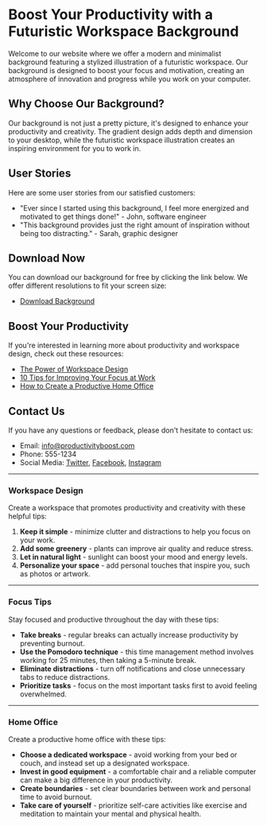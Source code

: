 <!--font:Poppins-->

# Boost Your Productivity with a Futuristic Workspace Background

Welcome to our website where we offer a modern and minimalist background featuring a stylized illustration of a futuristic workspace. Our background is designed to boost your focus and motivation, creating an atmosphere of innovation and progress while you work on your computer.

## Why Choose Our Background?

Our background is not just a pretty picture, it's designed to enhance your productivity and creativity. The gradient design adds depth and dimension to your desktop, while the futuristic workspace illustration creates an inspiring environment for you to work in.

## User Stories

Here are some user stories from our satisfied customers:

- "Ever since I started using this background, I feel more energized and motivated to get things done!" - John, software engineer
- "This background provides just the right amount of inspiration without being too distracting." - Sarah, graphic designer

## Download Now

You can download our background for free by clicking the link below. We offer different resolutions to fit your screen size:

- [Download Background](#download)

## Boost Your Productivity

If you're interested in learning more about productivity and workspace design, check out these resources:

- [The Power of Workspace Design](#workspace-design)
- [10 Tips for Improving Your Focus at Work](#focus-tips)
- [How to Create a Productive Home Office](#home-office)

## Contact Us

If you have any questions or feedback, please don't hesitate to contact us:

- Email: [info@productivityboost.com](mailto:info@productivityboost.com)
- Phone: 555-1234
- Social Media: [Twitter](#twitter), [Facebook](#facebook), [Instagram](#instagram)

---

### Workspace Design

Create a workspace that promotes productivity and creativity with these helpful tips:

1. **Keep it simple** - minimize clutter and distractions to help you focus on your work.
2. **Add some greenery** - plants can improve air quality and reduce stress.
3. **Let in natural light** - sunlight can boost your mood and energy levels.
4. **Personalize your space** - add personal touches that inspire you, such as photos or artwork.

---

### Focus Tips

Stay focused and productive throughout the day with these tips:

- **Take breaks** - regular breaks can actually increase productivity by preventing burnout.
- **Use the Pomodoro technique** - this time management method involves working for 25 minutes, then taking a 5-minute break.
- **Eliminate distractions** - turn off notifications and close unnecessary tabs to reduce distractions.
- **Prioritize tasks** - focus on the most important tasks first to avoid feeling overwhelmed.

---

### Home Office

Create a productive home office with these tips:

- **Choose a dedicated workspace** - avoid working from your bed or couch, and instead set up a designated workspace.
- **Invest in good equipment** - a comfortable chair and a reliable computer can make a big difference in your productivity.
- **Create boundaries** - set clear boundaries between work and personal time to avoid burnout.
- **Take care of yourself** - prioritize self-care activities like exercise and meditation to maintain your mental and physical health.

<!--

Write me content for website with wallpaper which alt text is:

"A wallpaper featuring a stylized illustration of a futuristic workspace, with a minimalist and modern design, set against a gradient background."

The name/title of the page should not be 1:1 copy of the alt text but rather a real content of the website which is using this wallpaper.

- Use markdown format 
- Start with heading
- Heading should be short and concise
- The content should look like a real website 
- The website should not be about the wallpaper, wallpaper is just a related background
- Heading should be contain work "wallpaper" or "background"
- Include real sections like references, contact, user stories, etc. use things relevant to the page purpose.
- Feel free to use structure like headings, bullets, numbering, blockquotes, paragraphs, horizontal lines, etc.
- You can use formatting like bold or _italic_
- You can include UTF-8 emojis
- Links should be only #hash anchors (and you can refer to the document itself)
- Do not include images


---


# Futuristic Workspace Background for Your Productivity Boost

Welcome to our website where we offer a modern and minimalist wallpaper featuring a stylized illustration of a futuristic workspace. This background is perfect for anyone looking to enhance their productivity and creativity while working on their computer.

## Why Choose Our Wallpaper?

Our wallpaper is not just a pretty picture, it's designed to boost your focus and motivation. The futuristic workspace illustration creates an atmosphere of innovation and progress, while the gradient background adds depth and dimension to your desktop.

## User Stories

Don't just take our word for it, here are some user stories from our satisfied customers:

> "I was struggling to stay focused during long work hours, but ever since I started using this wallpaper, I feel more energized and motivated to get things done!" - John, software engineer

> "As a graphic designer, I need a workspace that inspires creativity. This wallpaper provides just the right amount of inspiration without being too distracting." - Sarah, graphic designer

## How to Download

You can download our wallpaper for free by clicking the link below. We offer different resolutions to fit your screen size:

- [Download Wallpaper](#download)

## References

If you're interested in learning more about productivity and workspace design, check out these resources:

- [The Power of Workspace Design](#workspace-design)
- [10 Tips for Improving Your Focus at Work](#focus-tips)
- [How to Create a Productive Home Office](#home-office)

## Contact Us

If you have any questions or feedback, please don't hesitate to contact us:

- Email: [info@productivityboost.com](mailto:info@productivityboost.com)
- Phone: 555-1234
- Social Media: [Twitter](#twitter), [Facebook](#facebook), [Instagram](#instagram)

---

### Workspace Design

Learn how to create a workspace that promotes productivity and creativity with these helpful tips:

1. **Keep it simple** - minimize clutter and distractions to help you focus on your work.
2. **Add some greenery** - plants can improve air quality and reduce stress.
3. **Let in natural light** - sunlight can boost your mood and energy levels.
4. **Personalize your space** - add personal touches that inspire you, such as photos or artwork.

---

### Focus Tips

Here are some tips to help you stay focused and productive throughout the day:

- **Take breaks** - regular breaks can actually increase productivity by preventing burnout.
- **Use the Pomodoro technique** - this time management method involves working for 25 minutes, then taking a 5-minute break.
- **Eliminate distractions** - turn off notifications and close unnecessary tabs to reduce distractions.
- **Prioritize tasks** - focus on the most important tasks first to avoid feeling overwhelmed.

---

### Home Office

Working from home? Here's how to create a productive home office:

- **Choose a dedicated workspace** - avoid working from your bed or couch, and instead set up a designated workspace.
- **Invest in good equipment** - a comfortable chair and a reliable computer can make a big difference in your productivity.
- **Create boundaries** - set clear boundaries between work and personal time to avoid burnout.
- **Take care of yourself** - prioritize self-care activities like exercise and meditation to maintain your mental and physical health.


---


Heading is too long, rewrite whole content.


---


# Boost Your Productivity with a Futuristic Workspace Background

Welcome to our website where we offer a modern and minimalist wallpaper featuring a stylized illustration of a futuristic workspace. Our background is designed to boost your focus and motivation, creating an atmosphere of innovation and progress while you work on your computer.

## Why Choose Our Wallpaper?

Our wallpaper is not just a pretty picture, it's designed to enhance your productivity and creativity. The gradient background adds depth and dimension to your desktop, while the futuristic workspace illustration creates an inspiring environment for you to work in.

## User Stories

Here are some user stories from our satisfied customers:

- "I was struggling to stay focused during long work hours, but ever since I started using this wallpaper, I feel more energized and motivated to get things done!" - John, software engineer
- "As a graphic designer, I need a workspace that inspires creativity. This wallpaper provides just the right amount of inspiration without being too distracting." - Sarah, graphic designer

## How to Download

You can download our wallpaper for free by clicking the link below. We offer different resolutions to fit your screen size:

- [Download Wallpaper](#download)

## Resources

If you're interested in learning more about productivity and workspace design, check out these resources:

- [The Power of Workspace Design](#workspace-design)
- [10 Tips for Improving Your Focus at Work](#focus-tips)
- [How to Create a Productive Home Office](#home-office)

## Contact Us

If you have any questions or feedback, please don't hesitate to contact us:

- Email: [info@productivityboost.com](mailto:info@productivityboost.com)
- Phone: 555-1234
- Social Media: [Twitter](#twitter), [Facebook](#facebook), [Instagram](#instagram)

---

### Workspace Design

Create a workspace that promotes productivity and creativity with these helpful tips:

1. **Keep it simple** - minimize clutter and distractions to help you focus on your work.
2. **Add some greenery** - plants can improve air quality and reduce stress.
3. **Let in natural light** - sunlight can boost your mood and energy levels.
4. **Personalize your space** - add personal touches that inspire you, such as photos or artwork.

---

### Focus Tips

Stay focused and productive throughout the day with these tips:

- **Take breaks** - regular breaks can actually increase productivity by preventing burnout.
- **Use the Pomodoro technique** - this time management method involves working for 25 minutes, then taking a 5-minute break.
- **Eliminate distractions** - turn off notifications and close unnecessary tabs to reduce distractions.
- **Prioritize tasks** - focus on the most important tasks first to avoid feeling overwhelmed.

---

### Home Office

Create a productive home office with these tips:

- **Choose a dedicated workspace** - avoid working from your bed or couch, and instead set up a designated workspace.
- **Invest in good equipment** - a comfortable chair and a reliable computer can make a big difference in your productivity.
- **Create boundaries** - set clear boundaries between work and personal time to avoid burnout.
- **Take care of yourself** - prioritize self-care activities like exercise and meditation to maintain your mental and physical health.


---


Heading is too long, rewrite whole content.


---


# Futuristic Workspace Wallpaper for Enhanced Productivity

Welcome to our website where we offer a modern and minimalist wallpaper featuring a stylized illustration of a futuristic workspace. Our background is designed to boost your focus and motivation, creating an atmosphere of innovation and progress while you work on your computer.

## Why Choose Our Wallpaper?

Our wallpaper is not just a pretty picture, it's designed to enhance your productivity and creativity. The gradient background adds depth and dimension to your desktop, while the futuristic workspace illustration creates an inspiring environment for you to work in.

## User Stories

Here are some user stories from our satisfied customers:

- "Ever since I started using this wallpaper, I feel more energized and motivated to get things done!" - John, software engineer
- "This wallpaper provides just the right amount of inspiration without being too distracting." - Sarah, graphic designer

## Download Now

You can download our wallpaper for free by clicking the link below. We offer different resolutions to fit your screen size:

- [Download Wallpaper](#download)

## Boost Your Productivity

If you're interested in learning more about productivity and workspace design, check out these resources:

- [The Power of Workspace Design](#workspace-design)
- [10 Tips for Improving Your Focus at Work](#focus-tips)
- [How to Create a Productive Home Office](#home-office)

## Contact Us

If you have any questions or feedback, please don't hesitate to contact us:

- Email: [info@productivityboost.com](mailto:info@productivityboost.com)
- Phone: 555-1234
- Social Media: [Twitter](#twitter), [Facebook](#facebook), [Instagram](#instagram)

---

### Workspace Design

Create a workspace that promotes productivity and creativity with these helpful tips:

1. **Keep it simple** - minimize clutter and distractions to help you focus on your work.
2. **Add some greenery** - plants can improve air quality and reduce stress.
3. **Let in natural light** - sunlight can boost your mood and energy levels.
4. **Personalize your space** - add personal touches that inspire you, such as photos or artwork.

---

### Focus Tips

Stay focused and productive throughout the day with these tips:

- **Take breaks** - regular breaks can actually increase productivity by preventing burnout.
- **Use the Pomodoro technique** - this time management method involves working for 25 minutes, then taking a 5-minute break.
- **Eliminate distractions** - turn off notifications and close unnecessary tabs to reduce distractions.
- **Prioritize tasks** - focus on the most important tasks first to avoid feeling overwhelmed.

---

### Home Office

Create a productive home office with these tips:

- **Choose a dedicated workspace** - avoid working from your bed or couch, and instead set up a designated workspace.
- **Invest in good equipment** - a comfortable chair and a reliable computer can make a big difference in your productivity.
- **Create boundaries** - set clear boundaries between work and personal time to avoid burnout.
- **Take care of yourself** - prioritize self-care activities like exercise and meditation to maintain your mental and physical health.


---


Heading should not include word "wallpaper". The website should not be about the wallpaper itself, wallpaper is just a related background, rewrite whole content.


---


# Boost Your Productivity with a Futuristic Workspace Background

Welcome to our website where we offer a modern and minimalist background featuring a stylized illustration of a futuristic workspace. Our background is designed to boost your focus and motivation, creating an atmosphere of innovation and progress while you work on your computer.

## Why Choose Our Background?

Our background is not just a pretty picture, it's designed to enhance your productivity and creativity. The gradient design adds depth and dimension to your desktop, while the futuristic workspace illustration creates an inspiring environment for you to work in.

## User Stories

Here are some user stories from our satisfied customers:

- "Ever since I started using this background, I feel more energized and motivated to get things done!" - John, software engineer
- "This background provides just the right amount of inspiration without being too distracting." - Sarah, graphic designer

## Download Now

You can download our background for free by clicking the link below. We offer different resolutions to fit your screen size:

- [Download Background](#download)

## Boost Your Productivity

If you're interested in learning more about productivity and workspace design, check out these resources:

- [The Power of Workspace Design](#workspace-design)
- [10 Tips for Improving Your Focus at Work](#focus-tips)
- [How to Create a Productive Home Office](#home-office)

## Contact Us

If you have any questions or feedback, please don't hesitate to contact us:

- Email: [info@productivityboost.com](mailto:info@productivityboost.com)
- Phone: 555-1234
- Social Media: [Twitter](#twitter), [Facebook](#facebook), [Instagram](#instagram)

---

### Workspace Design

Create a workspace that promotes productivity and creativity with these helpful tips:

1. **Keep it simple** - minimize clutter and distractions to help you focus on your work.
2. **Add some greenery** - plants can improve air quality and reduce stress.
3. **Let in natural light** - sunlight can boost your mood and energy levels.
4. **Personalize your space** - add personal touches that inspire you, such as photos or artwork.

---

### Focus Tips

Stay focused and productive throughout the day with these tips:

- **Take breaks** - regular breaks can actually increase productivity by preventing burnout.
- **Use the Pomodoro technique** - this time management method involves working for 25 minutes, then taking a 5-minute break.
- **Eliminate distractions** - turn off notifications and close unnecessary tabs to reduce distractions.
- **Prioritize tasks** - focus on the most important tasks first to avoid feeling overwhelmed.

---

### Home Office

Create a productive home office with these tips:

- **Choose a dedicated workspace** - avoid working from your bed or couch, and instead set up a designated workspace.
- **Invest in good equipment** - a comfortable chair and a reliable computer can make a big difference in your productivity.
- **Create boundaries** - set clear boundaries between work and personal time to avoid burnout.
- **Take care of yourself** - prioritize self-care activities like exercise and meditation to maintain your mental and physical health.


---


Write me a Google font which is best fitting for the website.

Pick from the list:
- Montserrat
- Roboto
- Inter
- Alegreya
- Poppins
- Futura
- Great Vibes
- Orbitron
- Open Sans
- Lato
- IBM Plex Sans
- Barlow Condensed
- Exo 2
- Lobster
- Playfair Display
- Dancing Script
- Raleway


Write just the font name nothing else.


---


Poppins

-->
